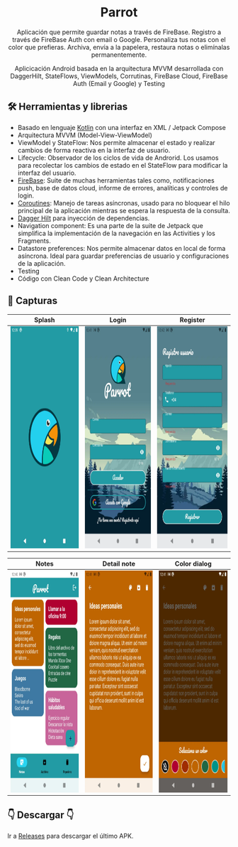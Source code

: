 <h1 align="center">Parrot</h1>

<p align="center"> 
  Aplicación que permite guardar notas a través de FireBase. Registro a través de FireBase Auth con email o Google. Personaliza tus notas con el color que prefieras. Archiva, envía a la papelera, restaura notas o elimínalas permanentemente.
</p>
<p align="center">   
  Aplicicación Android basada en la arquitectura MVVM desarrollada con DaggerHilt, StateFlows, ViewModels, Corrutinas, FireBase Cloud, FireBase Auth (Email y Google) y Testing
</p>

## 🛠 Herramientas y librerias
- Basado en lenguaje [Kotlin](https://kotlinlang.org/) con una interfaz en XML / Jetpack Compose
- Arquitectura MVVM (Model-View-ViewModel)
- ViewModel y StateFlow: Nos permite almacenar el estado y realizar cambios de forma reactiva en la interfaz de usuario.
- Lifecycle: Observador de los ciclos de vida de Androrid. Los usamos para recolectar los cambios de estado en el StateFlow para modificar la interfaz del usuario.
- [FireBase](https://github.com/firebase/firebase-android-sdk): Suite de muchas herramientas tales como, notificaciones push, base de datos cloud, informe de errores, analíticas y controles de login.
- [Coroutines](https://github.com/Kotlin/kotlinx.coroutines): Manejo de tareas asíncronas, usado para no bloquear el hilo principal de la aplicación mientras se espera la respuesta de la consulta.
- [Dagger Hilt](https://dagger.dev/hilt/) para inyección de dependencias.
- Navigation component: Es una parte de la suite de Jetpack que simplifica la implementación de la navegación en las Activities y los Fragments.
- Datastore preferences: Nos permite almacenar datos en local de forma asíncrona. Ideal para guardar preferencias de usuario y configuraciones de la aplicación.
- Testing
- Código con Clean Code y Clean Architecture

## 📱 Capturas
| Splash | Login | Register |
|--|--|--|
| <img src="/previews/SplashActivity.webp" width="245" height="500"> | <img src="/previews/LoginActivity.webp" width="245" height="500"> | <img src="/previews/RegisterActivity.webp" width="245" height="500">

| Notes | Detail note | Color dialog |
|--|--|--|
| <img src="/previews/NotesActivity.webp" width="245" height="500"> | <img src="/previews/DetailNoteActivity.webp" width="245" height="500"> | <img src="/previews/ColorDialog.webp" width="245" height="500">

## 👇 Descargar 👇
Ir a [Releases](https://github.com/AudyDevs/Parrot/releases) para descargar el último APK.
